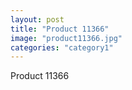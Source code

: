 ```yaml
---
layout: post
title: "Product 11366"
image: "product11366.jpg"
categories: "category1"
---
```

Product 11366
